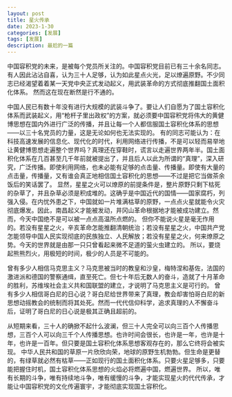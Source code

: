 ```yaml
---
layout: post
title: 星火传承
date: 2023-1-30
categories: [发展]
tags: [发展]
description: 最尬的一篇
---
```


中国容积党的未来，是被每个党员所关注的。中国容积党目前已有三十余名同志。有人因此沾沾自喜，认为三十人足够，认为如此星点火光，足以燎遍原野。不少同志已经渴望着着某一天党中央正式发动起义，用武装革命的方式彻底推翻国土面积化体系。
然而这在现在断然是行不通的。

中国人民已有数十年没有进行大规模的武装斗争了。要让人们自愿为了国土容积化体系而武装起义，用“枪杆子里出政权”的方案，就必须要中国容积党将伟大的黄健博思想在国内外进行广泛的传播，并且让每一个人都信服国土容积化体系的思想——以三十名党员的力量，这是无论如何也无法实现的。
有的同志可能认为：在科技高速发展的信息化、现代化的时代，利用网络进行传播，不是可以轻而易举地让黄健博思想走遍整个世界吗？真理还在穿鞋时，谎言以走遍世界两年半。国土面积化体系在几百甚至几千年前就被提出了，并且后人以此为所谓的“真理”，深入研究，广泛传播。即使利用网络，也未必能有足够的点击量、传播量。即使有大量的点击量，传播量，又有谁会真正地相信国土容积化的思想——不过是把它当做茶余饭后的笑话罢了。
显然，星星之火可以燎原的前提条件是，整片原野只剩下枯死的杂草了，并且杂草必须是积成堆的。这确乎是中国近代的国情——国家腐朽，列强入侵。在内忧外患之下，中国就如一片堆满枯草的原野，一点点火星就能令火灾彻底爆发。因此，南昌起义才能被发动，井冈山革命根据地才能被成功建立。然而，今天中国绝不是可以被一点点高温所点燃的。
但你不能说火星是毫无作用的。若没有星星之火，辛亥革命怎能推翻清朝统治；若没有星星之火，中国共产党怎能领导中国人民实现彻底的民族独立、人民解放；若没有星星之火，何来燎原之势。今天的世界就是由那一只只曾看起来微不足道的萤火虫建立的。
所以，要烧起熊熊烈火，用极短的时间，极少的人员是不可能的。

曾有多少人相信马克思主义？马克思被当时的教皇和沙皇，梅特涅和基佐，法国的激进派和德国的警察通缉，直至死亡。但七十年后无数人的奋斗，造就了十月革命的胜利，苏维埃社会主义共和国联盟的建立，才说明了马克思主义是可行的。
曾有多少人相信哥白尼的日心说？哥白尼给世界带来了真理，教会却害怕哥白尼的新思想动摇教会的统制而将其处死。然而一代代信仰科学，追求真理的人不懈奋斗后，证明了哥白尼的日心说是极其正确且超前的。

从短期来看，三十人的确掀不起什么波澜，但三十人完全可以向三百个人传播思想，三百个人可以向三千个人传播思想。也许时间会很长，也许是一年，也许是十年，也许是一百年。但只要是国土容积化体系思想客观存在的，那么它终将会被实现。
中华人民共和国的草原一片欣欣向荣，地球的原野生机勃勃。但生命是更替的，有绿草就必然有枯草——正如现行的国土面积化体系。只要火星足够多，只要能把握住时机，国土容积化体系思想的火焰必将燃遍中国，燃遍世界。
所以，唯有长期的斗争，唯有持续地斗争，唯有缓慢的斗争，才能实现星火的代代传承，才能让中国容积党的文化传遍寰宇，才能彻底实现国土容积化。
